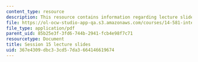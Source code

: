 ```yaml
---
content_type: resource
description: This resource contains information regarding lecture slide 15.
file: https://ol-ocw-studio-app-qa.s3.amazonaws.com/courses/14-581-international-economics-i-spring-2013/367e4309dbc33cd57da3664146619674_MIT14_581S13_Lecslides15.pdf
file_type: application/pdf
parent_uid: 85b25e3f-3fd6-744b-2941-fcb4e98f7c71
resourcetype: Document
title: Session 15 lecture slides
uid: 367e4309-dbc3-3cd5-7da3-664146619674
---
```

